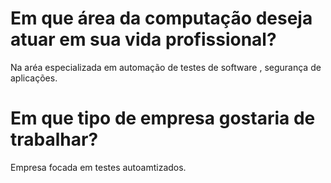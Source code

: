 # Em que área da computação deseja atuar em sua vida profissional?
Na aréa especializada em automação de testes de software , segurança de aplicações.

# Em que tipo de empresa gostaria de trabalhar?
Empresa focada em testes autoamtizados.
